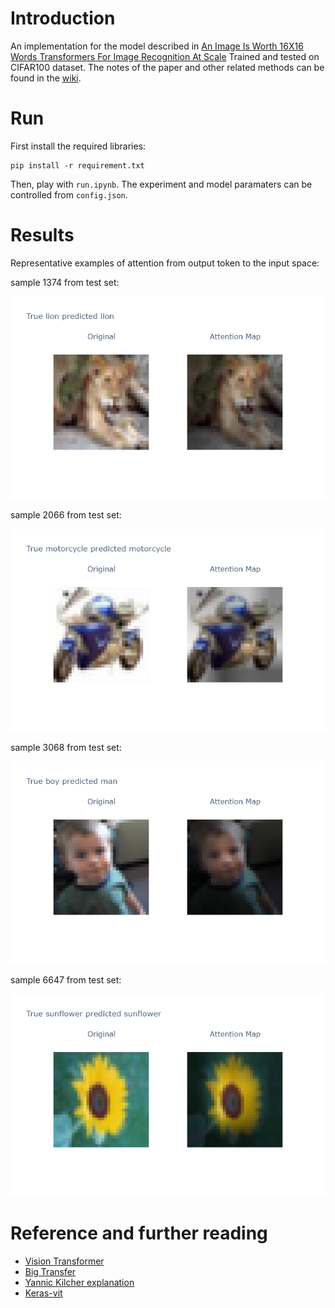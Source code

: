 <!-- #region -->
# Introduction

An implementation for the model described in [An Image Is Worth 16X16 Words Transformers For Image Recognition At Scale](https://arxiv.org/pdf/2010.11929.pdf)
Trained and tested on CIFAR100 dataset. The notes of the paper and other related methods can be found in the [wiki](https://github.com/uzi0espil/research-papers-implementation/wiki/Vision-Transformer).

# Run

First install the required libraries:

~~~shell
pip install -r requirement.txt
~~~

Then, play with `run.ipynb`. The experiment and model paramaters can be controlled from `config.json`.


# Results

Representative examples of attention from output token to the input space:

sample 1374 from test set:

<img src="images/lion.png" />

sample 2066 from test set:

<img src="images/motorcycle.png" />

sample 3068 from test set:

<img src="images/baby.png" />

sample 6647 from test set:

<img src="images/sunflower.png" />


# Reference and further reading

- [Vision Transformer](https://arxiv.org/pdf/2010.11929.pdf)
- [Big Transfer](https://arxiv.org/pdf/1912.11370.pdf)
- [Yannic Kilcher explanation](https://www.youtube.com/watch?v=TrdevFK_am4&t=1463s&ab_channel=YannicKilcher)
- [Keras-vit](https://github.com/faustomorales/vit-keras)
<!-- #endregion -->
